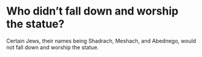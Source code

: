 # Who didn’t fall down and worship the statue?

Certain Jews, their names being Shadrach, Meshach, and Abednego, would not fall down and worship the statue.
